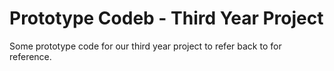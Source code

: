 # Prototype Codeb - Third Year Project
Some prototype code for our third year project to refer back to for reference.
